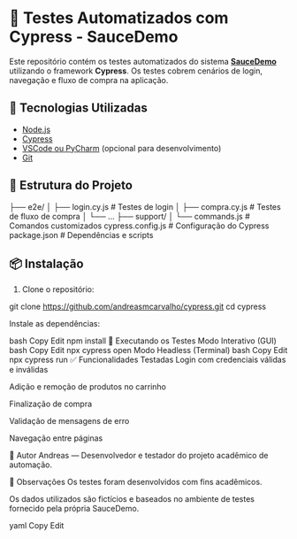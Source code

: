 # 🧪 Testes Automatizados com Cypress - SauceDemo

Este repositório contém os testes automatizados do sistema **[SauceDemo](https://www.saucedemo.com/)** utilizando o framework **Cypress**. Os testes cobrem cenários de login, navegação e fluxo de compra na aplicação.

## 🚀 Tecnologias Utilizadas

- [Node.js](https://nodejs.org/)
- [Cypress](https://www.cypress.io/)
- [VSCode ou PyCharm](https://code.visualstudio.com/) (opcional para desenvolvimento)
- [Git](https://git-scm.com/)

## 📁 Estrutura do Projeto

├── e2e/
│ ├── login.cy.js # Testes de login
│ ├── compra.cy.js # Testes de fluxo de compra
│ └── ...
├── support/
│ └── commands.js # Comandos customizados
cypress.config.js # Configuração do Cypress
package.json # Dependências e scripts


## 📦 Instalação

1. Clone o repositório:

git clone https://github.com/andreasmcarvalho/cypress.git
cd cypress

Instale as dependências:

bash
Copy
Edit
npm install
🧪 Executando os Testes
Modo Interativo (GUI)
bash
Copy
Edit
npx cypress open
Modo Headless (Terminal)
bash
Copy
Edit
npx cypress run
✅ Funcionalidades Testadas
Login com credenciais válidas e inválidas

Adição e remoção de produtos no carrinho

Finalização de compra

Validação de mensagens de erro

Navegação entre páginas

📝 Autor
Andreas — Desenvolvedor e testador do projeto acadêmico de automação.

📌 Observações
Os testes foram desenvolvidos com fins acadêmicos.

Os dados utilizados são fictícios e baseados no ambiente de testes fornecido pela própria SauceDemo.

yaml
Copy
Edit
